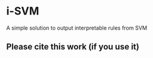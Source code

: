 # i-SVM
A simple solution to output interpretable rules from SVM


## Please cite this work (if you use it)
